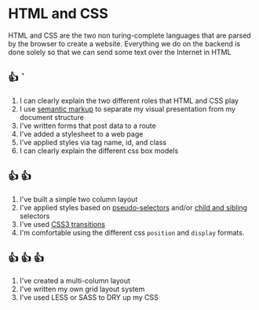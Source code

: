 # HTML and CSS

HTML and CSS are the two non turing-complete languages that are parsed by the
browser to create a website. Everything we do on the backend is done
solely so that we can send some text over the Internet in HTML

## :+1: `
1. I can clearly explain the two different roles that HTML and CSS play
1. I use [semantic
   markup](http://www.webstyleguide.com/wsg3/5-site-structure/2-semantic-markup.html)
   to separate my visual presentation from my document structure
1. I've written forms that post data to a route
1. I've added a stylesheet to a web page
1. I've applied styles via tag name, id, and class
1. I can clearly explain the different css box models

## :+1: :+1:
1. I've built a simple two column layout
1. I've applied styles based on
   [pseudo-selectors](http://css-tricks.com/pseudo-class-selectors/) and/or
   [child and sibling](http://css-tricks.com/child-and-sibling-selectors/)
   selectors
1. I've used [CSS3
   transitions](http://net.tutsplus.com/tutorials/html-css-techniques/css-fundametals-css-3-transitions/)
1. I'm comfortable using the different css `position` and `display` formats.

## :+1: :+1: :+1:
1. I've created a multi-column layout
1. I've written my own grid layout system
1. I've used LESS or SASS to DRY up my CSS
